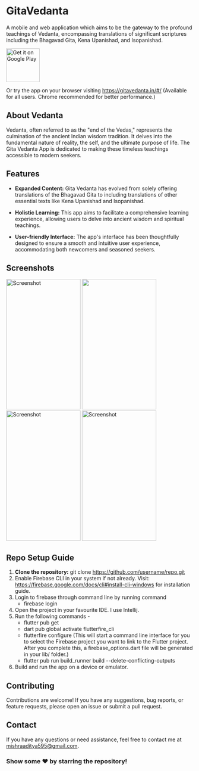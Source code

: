 # GitaVedanta

A mobile and web application which aims to be the gateway to the profound teachings of Vedanta, encompassing translations of significant scriptures including the Bhagavad Gita, Kena Upanishad, and Isopanishad.

<p align="left">
<a href="https://play.google.com/store/apps/details?id=com.sbg" target="_blank">
<img src="https://play.google.com/intl/en_us/badges/images/generic/en-play-badge.png" alt="Get it on Google Play" height="90"/></a>
</p>

Or try the app on your browser visiting https://gitavedanta.in/#/ (Available for all users. Chrome recommended for better performance.)

## About Vedanta

Vedanta, often referred to as the "end of the Vedas," represents the culmination of the ancient Indian wisdom tradition. It delves into the fundamental nature of reality, the self, and the ultimate purpose of life. The Gita Vedanta App is dedicated to making these timeless teachings accessible to modern seekers.

## Features
- **Expanded Content:** Gita Vedanta has evolved from solely offering translations of the Bhagavad Gita to including translations of other essential texts like Kena Upanishad and Isopanishad.

- **Holistic Learning:** This app aims to facilitate a comprehensive learning experience, allowing users to delve into ancient wisdom and spiritual teachings.

- **User-friendly Interface:** The app's interface has been thoughtfully designed to ensure a smooth and intuitive user experience, accommodating both newcomers and seasoned seekers.

## Screenshots 

<img src="https://play-lh.googleusercontent.com/YogNf5TqqLrwuRLKzmNyxTWlzhL_TkNZuWq7ggVP4qTA4CN6ILaXCrtjf3tMsEU51CNh=w1052-h592-rw" alt="Screenshot" height="350" width="200"/></a>
<img src="https://play-lh.googleusercontent.com/c2Ucv1qM2LmlUHSU6lcvNgFU7Edr1Fibnt5OneizNWvPOCK1fUlmNggQjtcwPA4JPkI=w1052-h592-rw" height="350" width="200"/></a>
<img src="https://play-lh.googleusercontent.com/K4POjXbwjTDwNUFkbntQurPD1gtNTS_W-b-apxuW3Dch-RwKOOxNkfMfbdtg8eLsOy24=w1052-h592-rw" alt="Screenshot" height="350" width="200"/></a>
<img src="https://play-lh.googleusercontent.com/kY8kdO7Kk6B9jyDTlAI9ga-j9VKaXNv18AvGpvnmX19qC2hBzKAZbaM5zMW-8woJ6II=w1052-h592-rw" alt="Screenshot" height="350" width="200"/></a>


## Repo Setup Guide
1. **Clone the repository:**
   git clone https://github.com/username/repo.git
2. Enable Firebase CLI in your system if not already. Visit: https://firebase.google.com/docs/cli#install-cli-windows for installation guide.
3. Login to firebase through command line by running command 
    - firebase login
2. Open the project in your favourite IDE. I use Intellij.
3. Run the following commands -
   - flutter pub get
   - dart pub global activate flutterfire_cli
   - flutterfire configure (This will start a command line interface for you to select the Firebase project you want to link to the Flutter project. After you complete this, a firebase_options.dart file will be generated in your lib/ folder.)
   - flutter pub run build_runner build --delete-conflicting-outputs
4. Build and run the app on a device or emulator.

## Contributing
Contributions are welcome! If you have any suggestions, bug reports, or feature requests, please open an issue or submit a pull request.

## Contact
If you have any questions or need assistance, feel free to contact me at mishraaditya595@gmail.com.

### Show some ❤️ by starring the repository!

[//]: # ([![Stargazers repo roster for @mishraaditya595/Gita-App]&#40;https://reporoster.com/stars/mishraaditya595/Gita-App&#41;]&#40;https://github.com/mishraaditya595/Gita-App/stargazers&#41;)

[//]: # ()
[//]: # ([![Forkers repo roster for @mishraaditya595/Gita-App]&#40;https://reporoster.com/forks/mishraaditya595/Gita-App&#41;]&#40;https://github.com/mishraaditya595/Gita-App/network/members&#41;)
